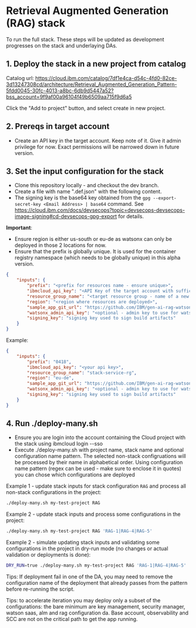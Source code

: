 # Retrieval Augmented Generation (RAG) stack

To run the full stack. These steps will be updated as development progresses on the stack and underlaying DAs.

## 1. Deploy the stack in a new project from catalog

Catalog url: https://cloud.ibm.com/catalog/7df1e4ca-d54c-4fd0-82ce-3d13247308cd/architecture/Retrieval_Augmented_Generation_Pattern-5fdd0045-30fc-4013-a8bc-6db9d5447a52?bss_account=9f9af00a96104f49b6509aa715f9d6a5

Click the "Add to project" button, and select create in new project.

## 2. Prereqs in target account

- Create an API key in the target account. Keep note of it. Give it admin privilege for now. Exact permissions will be narrowed down in future version.


## 3. Set the input configuration for the stack

- Clone this repository locally - and checkout the dev branch.
- Create a file with name ".def.json" with the following content.
- The signing key is the base64 key obtained from the `gpg --export-secret-key <Email Address> | base64` command. See https://cloud.ibm.com/docs/devsecops?topic=devsecops-devsecops-image-signing#cd-devsecops-gpg-export for details.

**Important**:
- Ensure region is either us-south or eu-de as watsonx can only be deployed in those 2 locations for now.
- Ensure that the prefix is globally unique. It is used for the container registry namespace (which needs to be globally unique) in this alpha version.

```json
{
    "inputs": {
        "prefix": "<prefix for resources name - ensure unique>",
        "ibmcloud_api_key": "<API Key of the target account with sufficient permissions>",
        "resource_group_name": "<target resource group - name of a new resource group that the stack will creates>",
        "region": "<region where resources are deployed>",
        "sample_app_git_url": "https://github.com/IBM/gen-ai-rag-watsonx-sample-application",
        "watsonx_admin_api_key": "<optional - admin key to use for watson if different from ibmcloud_api_key>",
        "signing_key": "signing key used to sign build artifacts"
    }
}
```

Example:
```json
{
    "inputs": {
        "prefix": "0418",
        "ibmcloud_api_key": "<your api key>",
        "resource_group_name": "stack-service-rg",
        "region": "eu-de",
        "sample_app_git_url": "https://github.com/IBM/gen-ai-rag-watsonx-sample-application",
        "watsonx_admin_api_key": "<optional - admin key to use for watson if different from ibmcloud_api_key>",
        "signing_key": "signing key used to sign build artifacts"
    }
}
```


## 4. Run ./deploy-many.sh

- Ensure you are login into the account containing the Cloud project with the stack using ibmcloud login --sso
- Execute ./deploy-many.sh with project name, stack name and optional configuration name pattern. The selected non-stack configruations will be processed by their name in alphabetical order. Using configuration name pattern (regex can be used - make sure to enclose it in quotes) you can chose which configurations are deployed

Example 1 - update stack inputs for stack configuration `RAG` and process all non-stack configurations in the project:
```bash
./deploy-many.sh my-test-project RAG
```

Example 2 - update stack inputs and process some configurations in the project:
```bash
./deploy-many.sh my-test-project RAG 'RAG-1|RAG-4|RAG-5'
```

Example 2 - simulate updating stack inputs and validating some configurations in the project in dry-run mode (no changes or actual validation or deployments is done):
```bash
DRY_RUN=true ./deploy-many.sh my-test-project RAG 'RAG-1|RAG-4|RAG-5'
```

Tips: If deployment fail in one of the DA, you may need to remove the configuration name of the deployment that already passes from the pattern before re-running the script.

Tips: to accelerate iteration you may deploy only a subset of the configurations: the bare minimum are key management, security manager, watson saas, alm and rag configuration da. Base account, observability and SCC are not on the critical path to get the app running.
